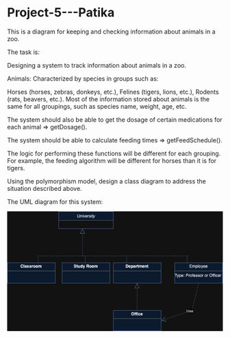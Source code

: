 # Project-5---Patika
This is a diagram for keeping and checking information about animals in a zoo.

The task is:

Designing a system to track information about animals in a zoo.

Animals:
Characterized by species in groups such as:

Horses (horses, zebras, donkeys, etc.),
Felines (tigers, lions, etc.),
Rodents (rats, beavers, etc.).
Most of the information stored about animals is the same for all groupings, such as species name, weight, age, etc.

The system should also be able to get the dosage of certain medications for each animal => getDosage().

The system should be able to calculate feeding times => getFeedSchedule().

The logic for performing these functions will be different for each grouping. For example, the feeding algorithm will be different for horses than it is for tigers.

Using the polymorphism model, design a class diagram to address the situation described above.

The UML diagram for this system:

![This is the UML diagram ](https://github.com/simay-uygur/Project-5---Patika/blob/main/image.png)